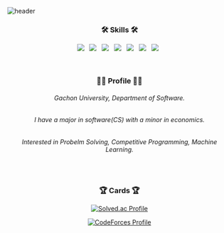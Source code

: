 ![header](https://capsule-render.vercel.app/api?type=waving&color=0:784bd7,100:00c2d7&height=240&section=header&text=Jongmoon%20Ryu%20🦈&fontColor=ffffff&fontSize=50)

<div align = "center">
<h3><b>🛠 Skills 🛠</b></h3>
<p>
<img src="https://img.shields.io/badge/HTML5-E34F26?style=flat-square&logo=HTML5&logoColor=white"/></a> &nbsp
<img src="https://img.shields.io/badge/CSS3-1572B6?style=flat-square&logo=CSS3&logoColor=white"/></a> &nbsp
<img src="https://img.shields.io/badge/JavaScript-F7DF1E?style=flat-square&logo=JavaScript&logoColor=white"/></a> &nbsp
<img src="https://img.shields.io/badge/C-A8B9CC?style=flat-square&logo=c&logoColor=white"/></a> &nbsp
<img src="https://img.shields.io/badge/C++-00599C?style=flat-square&logo=c%2B%2B&logoColor=white"/></a> &nbsp
<img src="https://img.shields.io/badge/Java-007396?style=flat-square&logo=Java&logoColor=white"/></a> &nbsp
<img src="https://img.shields.io/badge/Python-3776AB?style=flat-square&logo=Python&logoColor=white"/></a> &nbsp
</p>
<br>

<h3><b>🙆‍♂️ Profile 🙆‍♂️</b></h3>

###### Gachon University, Department of Software.
###### I have a major in software(CS) with a minor in economics.
###### Interested in Probelm Solving, Competitive Programming, Machine Learning.

<br>
<h3><b>🏆 Cards 🏆</b></h3>

[![Solved.ac Profile](http://mazassumnida.wtf/api/v2/generate_badge?boj=0917jong)](https://solved.ac/0917jong/)

[![CodeForces Profile](https://cf.leed.at?id=dbwhdans)](https://codeforces.com/profile/dbwhdans)
</div>
